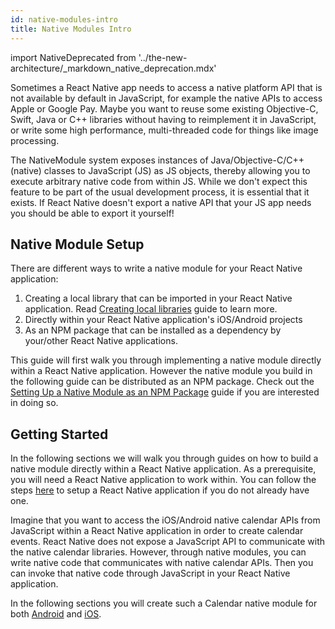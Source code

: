 ```yaml
---
id: native-modules-intro
title: Native Modules Intro
---
```


import NativeDeprecated from '../the-new-architecture/\_markdown_native_deprecation.mdx'

<NativeDeprecated />

Sometimes a React Native app needs to access a native platform API that is not available by default in JavaScript, for example the native APIs to access Apple or Google Pay. Maybe you want to reuse some existing Objective-C, Swift, Java or C++ libraries without having to reimplement it in JavaScript, or write some high performance, multi-threaded code for things like image processing.

The NativeModule system exposes instances of Java/Objective-C/C++ (native) classes to JavaScript (JS) as JS objects, thereby allowing you to execute arbitrary native code from within JS. While we don't expect this feature to be part of the usual development process, it is essential that it exists. If React Native doesn't export a native API that your JS app needs you should be able to export it yourself!

## Native Module Setup

There are different ways to write a native module for your React Native application:

1. Creating a local library that can be imported in your React Native application. Read [Creating local libraries](local-library-setup) guide to learn more.
2. Directly within your React Native application's iOS/Android projects
3. As an NPM package that can be installed as a dependency by your/other React Native applications.

This guide will first walk you through implementing a native module directly within a React Native application. However the native module you build in the following guide can be distributed as an NPM package. Check out the [Setting Up a Native Module as an NPM Package](native-modules-setup) guide if you are interested in doing so.

## Getting Started

In the following sections we will walk you through guides on how to build a native module directly within a React Native application. As a prerequisite, you will need a React Native application to work within. You can follow the steps [here](../getting-started) to setup a React Native application if you do not already have one.

Imagine that you want to access the iOS/Android native calendar APIs from JavaScript within a React Native application in order to create calendar events. React Native does not expose a JavaScript API to communicate with the native calendar libraries. However, through native modules, you can write native code that communicates with native calendar APIs. Then you can invoke that native code through JavaScript in your React Native application.

In the following sections you will create such a Calendar native module for both [Android](native-modules-android) and [iOS](native-modules-ios).
